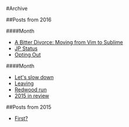 #Archive

##Posts from 2016


####Month

- [A Bitter Divorce: Moving from Vim to Sublime](http://cheesetrees.net/a-bitter-divorce-moving-from-vim-to-sublime)
- [JP Status](http://cheesetrees.net/jp-status-page)
- [Opting Out](http://cheesetrees.net/opting-out)

####Month
- [Let's slow down](http://cheesetrees.net/lets-slow-down)
- [Leaving](http://cheesetrees.net/leaving)
- [Redwood run](http://cheesetrees.net/redwood-run)
- [2015 in review](http://cheesetrees.net/blog-post-year-in-photos)

##Posts from 2015
- [First?](http://cheesetrees.net/first-post)
